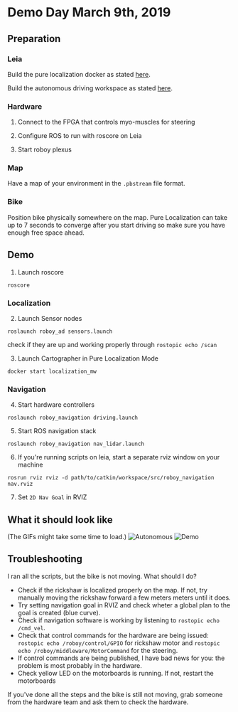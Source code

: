 # Demo Day March 9th, 2019

## Preparation

### Leia
Build the pure localization docker as stated [here](https://github.com/Roboy/autonomous_driving/tree/devel/dockers/localization_mw).

Build the autonomous driving workspace as stated [here](https://github.com/Roboy/autonomous_driving_src/blob/master/README.md).

### Hardware

1. Connect to the FPGA that controls myo-muscles for steering

2. Configure ROS to run with roscore on Leia

3. Start roboy plexus

### Map
Have a map of your environment in the `.pbstream` file format.

### Bike
Position bike physically somewhere on the map. Pure Localization can take up to 7 seconds to converge after you start driving so make sure you have enough free space ahead. 

## Demo

1. Launch roscore
```
roscore
```
### Localization 

2. Launch Sensor nodes
```
roslaunch roboy_ad sensors.launch
```
check if they are up and working properly through `rostopic echo /scan`

3. Launch Cartographer in Pure Localization Mode
```
docker start localization_mw
```

### Navigation
4. Start hardware controllers
```
roslaunch roboy_navigation driving.launch
``` 
5. Start ROS navigation stack
```
roslaunch roboy_navigation nav_lidar.launch
```
6. If you're running scripts on leia, start a separate rviz window on your machine 
```
rosrun rviz rviz -d path/to/catkin/workspace/src/roboy_navigation nav.rviz
```
7. Set `2D Nav Goal` in RVIZ

## What it should look like
(The GIFs might take some time to load.)
![Autonomous](https://github.com/Roboy/autonomous_driving/blob/wiki-material/wiki-material/autonomous_roboy.gif)
![Demo](https://github.com/Roboy/autonomous_driving/blob/wiki-material/wiki-material/demo.gif)

## Troubleshooting
I ran all the scripts, but the bike is not moving. What should I do? 

* Check if the rickshaw is localized properly on the map. If not, try manually moving the rickshaw forward a few meters meters until it does.
* Try setting navigation goal in RVIZ and check wheter a global plan to the goal is created (blue curve).
* Check if navigation software is working by listening to `rostopic echo /cmd_vel`. 
* Check that control commands for the hardware are being issued: `rostopic echo /roboy/control/GPIO` for rickshaw motor and `rostopic echo /roboy/middleware/MotorCommand` for the steering. 
* If control commands are being published, I have bad news for you: the problem is most probably in the hardware. 
* Check yellow LED on the motorboards is running. If not, restart the motorboards

If you've done all the steps and the bike is still not moving, grab someone from the hardware team and ask them to check the hardware. 